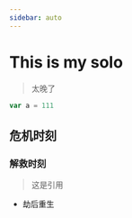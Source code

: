 ```yaml
---
sidebar: auto
---
```

# This is my solo

>太晚了
```js
var a = 111
```
## 危机时刻
### 解救时刻
>这是引用
- 劫后重生


